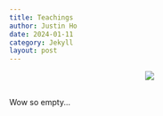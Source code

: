 ```yaml
---
title: Teachings
author: Justin Ho
date: 2024-01-11
category: Jekyll
layout: post
---
```


<div style="text-align: center"><img src="https://github.com/justinhjy1004/jekyll-gitbook/blob/master/assets/dinosaur.gif?raw=true" /></div>

<br>

Wow so empty...
